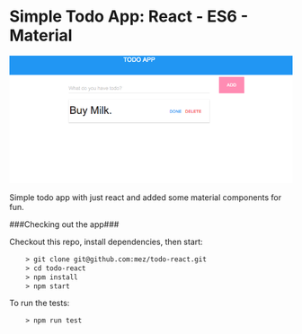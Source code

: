 # Simple Todo App: React - ES6 - Material

![Screenshot](./screenshot.png)

Simple todo app with just react and added some material components for fun.

###Checking out the app###

Checkout this repo, install dependencies, then start:

```
	> git clone git@github.com:mez/todo-react.git
	> cd todo-react
	> npm install
	> npm start
```

To run the tests:

```
	> npm run test
```